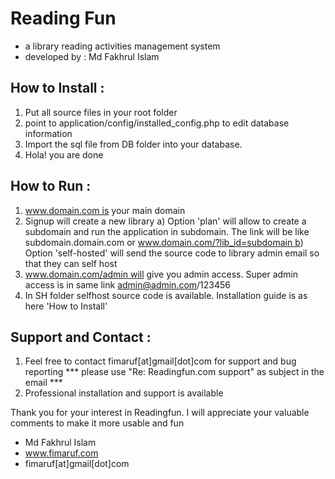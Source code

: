 # Reading Fun
* a library reading activities management system
* developed by : Md Fakhrul Islam

## How to Install :
1. Put all source files in your root folder
2. point to application/config/installed_config.php to edit database information
3. Import the sql file from DB folder into your database.
4. Hola! you are done

## How to Run :
1. www.domain.com is your main domain
2. Signup will create a new library a) Option 'plan' will allow to create a subdomain and run the application in subdomain. The link will be like subdomain.domain.com or www.domain.com/?lib_id=subdomain b) Option 'self-hosted' will send the source code to library admin email so that they can self host
3. www.domain.com/admin will give you admin access. Super admin access is in same link admin@admin.com/123456
4. In SH folder selfhost source code is available. Installation guide is as here 'How to Install'

## Support and Contact :
1. Feel free to contact fimaruf[at]gmail[dot]com for support and bug reporting *** please use "Re: Readingfun.com support" as subject in the email ***
2. Professional installation and support is available

Thank you for your interest in Readingfun. I will appreciate your valuable comments to make it more usable and fun
* Md Fakhrul Islam
* www.fimaruf.com
* fimaruf[at]gmail[dot]com
